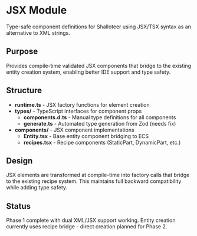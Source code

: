# JSX Module

Type-safe component definitions for Shalloteer using JSX/TSX syntax as an alternative to XML strings.

## Purpose

Provides compile-time validated JSX components that bridge to the existing entity creation system, enabling better IDE support and type safety.

## Structure

- **runtime.ts** - JSX factory functions for element creation
- **types/** - TypeScript interfaces for component props
  - **components.d.ts** - Manual type definitions for all components
  - **generate.ts** - Automated type generation from Zod (needs fix)
- **components/** - JSX component implementations
  - **Entity.tsx** - Base entity component bridging to ECS
  - **recipes.tsx** - Recipe components (StaticPart, DynamicPart, etc.)

## Design

JSX elements are transformed at compile-time into factory calls that bridge to the existing recipe system. This maintains full backward compatibility while adding type safety.

## Status

Phase 1 complete with dual XML/JSX support working. Entity creation currently uses recipe bridge - direct creation planned for Phase 2.